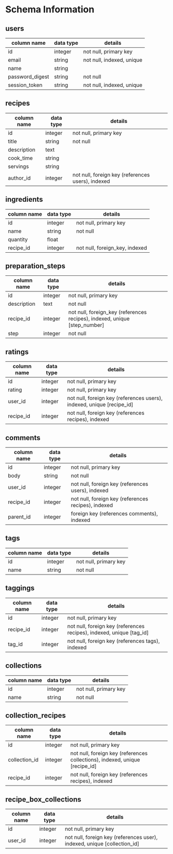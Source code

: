 # Schema Information

## users
column name     | data type | details
----------------|-----------|-----------------------
id              | integer   | not null, primary key
email           | string    | not null, indexed, unique
name            | string    |
password_digest | string    | not null
session_token   | string    | not null, indexed, unique


## recipes
column name | data type | details
------------|-----------|-----------------------
id          | integer   | not null, primary key
title       | string    | not null
description | text      |
cook_time   | string    |
servings    | string    |
author_id   | integer   | not null, foreign key (references users), indexed

## ingredients
column name | data type | details
------------|-----------|-----------------------
id          | integer   | not null, primary key
name        | string    | not null
quantity    | float     |
recipe_id   | integer   | not null, foreign_key, indexed

## preparation_steps
column name | data type | details
------------|-----------|-----------------------
id          | integer   | not null, primary key
description | text      | not null
recipe_id   | integer   | not null, foreign_key (references recipes), indexed, unique [step_number]
step        | integer   | not null

## ratings
column name | data type | details
------------|-----------|-----------------------
id          | integer   | not null, primary key
rating      | integer   | not null, primary key
user_id     | integer   | not null, foreign key (references users), indexed, unique [recipe_id]
recipe_id   | integer   | not null, foreign key (references recipes), indexed

## comments
column name | data type | details
------------|-----------|-----------------------
id          | integer   | not null, primary key
body        | string    | not null
user_id     | integer   | not null, foreign key (references users), indexed
recipe_id   | integer   | not null, foreign key (references recipes), indexed
parent_id   | integer   | foreign key (references comments), indexed

## tags
column name | data type | details
------------|-----------|-----------------------
id          | integer   | not null, primary key
name        | string    | not null

## taggings
column name | data type | details
------------|-----------|-----------------------
id          | integer   | not null, primary key
recipe_id   | integer   | not null, foreign key (references recipes), indexed, unique [tag_id]
tag_id      | integer   | not null, foreign key (references tags), indexed

## collections
column name | data type | details
------------|-----------|-----------------------
id          | integer   | not null, primary key
name        | string    | not null

## collection_recipes
column name   | data type | details
--------------|-----------|-----------------------
id            | integer   | not null, primary key
collection_id | integer   | not null, foreign key (references collections), indexed, unique [recipe_id]
recipe_id     | integer   | not null, foreign key (references recipes), indexed

## recipe_box_collections
column name   | data type | details
--------------|-----------|-----------------------
id            | integer   | not null, primary key
user_id       | integer   | not null, foreign key (references user), indexed, unique [collection_id]
